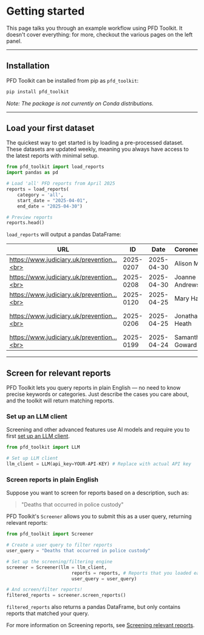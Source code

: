 # Getting started

This page talks you through an example workflow using PFD Toolkit. It doesn't cover everything: for more, checkout the various pages on the left panel.

---

## Installation

PFD Toolkit can be installed from pip as `pfd_toolkit`:

```bash
pip install pfd_toolkit
```

*Note: The package is not currently on Conda distributions.*

---

## Load your first dataset

The quickest way to get started is by loading a pre-processed dataset. These datasets are updated weekly, meaning you always have access to the latest reports with minimal setup.

```py
from pfd_toolkit import load_reports
import pandas as pd

# Load 'all' PFD reports from April 2025
reports = load_reports(
    category = 'all', 
    start_date = "2025-04-01",
    end_date = "2025-04-30")

# Preview reports
reports.head()
```

`load_reports` will output a pandas DataFrame:

| URL                                   | ID         | Date       | CoronerName      | Area                           | Receiver                  | InvestigationAndInquest           | CircumstancesOfDeath       | MattersOfConcern         |
|----------------------------------------|------------|------------|------------------|--------------------------------|---------------------------|-----------------------------------|----------------------------|--------------------------|
| https://www.judiciary.uk/prevention...<br> | 2025-0207 | 2025-04-30 | Alison Mutch     | Manchester South               | Flixton Road...        | On 1st October...                 | Louise Danielle...         | During the course...     |
| https://www.judiciary.uk/prevention...<br> | 2025-0208 | 2025-04-30 | Joanne Andrews   | West Sussex...       | West Sussex County...     | On 02 November...                 | Mrs Turner drove...        | During the course...     |
| https://www.judiciary.uk/prevention...<br> | 2025-0120 | 2025-04-25 | Mary Hassell     | Inner North London             | The President...       | On 23 August...                   | Jan was a big baby...      | During the course...     |
| https://www.judiciary.uk/prevention...<br> | 2025-0206 | 2025-04-25 | Jonathan Heath   | North Yorkshire and York       | Townhead Surgery          | On 04 June...                     | On 15 March 2024...        | During the course...     |
| https://www.judiciary.uk/prevention...<br> | 2025-0199 | 2025-04-24 | Samantha Goward  | Norfolk                        | The Department...         | On 22 August...                   | In summary, on...          | During the course...     |




---

## Screen for relevant reports

PFD Toolkit lets you query reports in plain English — no need to know precise keywords or categories. Just describe the cases you care about, and the toolkit will return matching reports.

### Set up an LLM client

Screening and other advanced features use AI models and require you to first [set up an LLM client](llm_setup.md).

```python
from pfd_toolkit import LLM

# Set up LLM client
llm_client = LLM(api_key=YOUR-API-KEY) # Replace with actual API key
```

### Screen reports in plain English

Suppose you want to screen for reports based on a description, such as:

> "Deaths that occurred in police custody"

PFD Toolkit's `Screener` allows you to submit this as a user query, returning relevant reports:

```python
from pfd_toolkit import Screener

# Create a user query to filter reports
user_query = "Deaths that occurred in police custody"

# Set up the screening/filtering engine
screener = Screener(llm = llm_client,
                        reports = reports, # Reports that you loaded earlier
                        user_query = user_query) 

# And screen/filter reports!
filtered_reports = screener.screen_reports()
```

`filtered_reports` also returns a pandas DataFrame, but only contains reports that matched your query.

For more information on Screening reports, see [Screening relevant reports](screener.md).